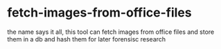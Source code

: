 # fetch-images-from-office-files
the name says it all, this tool can fetch images from office files and store them in a db and hash them for later forensisc research
